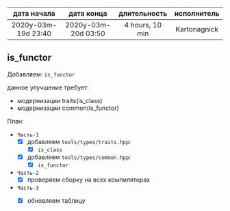 
| дата начала         |   дата конца        | длительность    | исполнитель  |
|:-------------------:|:-------------------:|:---------------:|:------------:|
| 2020y-03m-19d 23:40 | 2020y-03m-20d 03:50 | 4 hours, 10 min | Kartonagnick |

is_functor
---

Добавляем: `is_functor`  

данное улучшение требует:  
  - модернизации traits(is_class)  
  - модернизации common(is_functor)  


План:  
  - `Часть-1`  
    - [x] добавляем `tools/types/traits.hpp`:  
      - [x] `is_class`  
    - [x] добавляем `tools/types/common.hpp`:  
      - [x] `is_functor`  
  - `Часть-2`  
    - [x] проверяем сборку на всех компиляторах  
  - `Часть-3`  
    - [x] обновляем таблицу  



